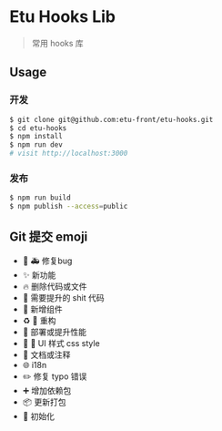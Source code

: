 # Etu Hooks Lib

> 常用 hooks 库

## Usage

### 开发
```bash
$ git clone git@github.com:etu-front/etu-hooks.git
$ cd etu-hooks
$ npm install
$ npm run dev
# visit http://localhost:3000
```
### 发布
```bash
$ npm run build
$ npm publish --access=public
```

## Git 提交 emoji

- 🐛 🚑 修复bug
- ✨ 新功能
- 🔥 删除代码或文件
- 💩 需要提升的 shit 代码
- 🎁 新增组件
- ️️♻️ 🔨 重构
- 🚀 部署或提升性能
- 💄 🎨 UI 样式 css style
- 📝 文档或注释
- 🌐 i18n
- ✏️ 修复 typo 错误
- ➕ 增加依赖包
- 📦 更新打包
- 🎉 初始化
